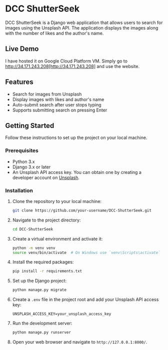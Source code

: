 # DCC ShutterSeek

DCC ShutterSeek is a Django web application that allows users to search for images using the Unsplash API. The application displays the images along with the number of likes and the author's name.

## Live Demo

I have hosted it on Google Cloud Platform VM. Simply go to http://34.171.243.208[http://34.171.243.208] and use the website.

## Features

- Search for images from Unsplash
- Display images with likes and author's name
- Auto-submit search after user stops typing
- Supports submitting search on pressing Enter

## Getting Started

Follow these instructions to set up the project on your local machine.

### Prerequisites

- Python 3.x
- Django 3.x or later
- An Unsplash API access key. You can obtain one by creating a developer account on [Unsplash](https://unsplash.com/developers).

### Installation

1. Clone the repository to your local machine:
    ```sh
    git clone https://github.com/your-username/DCC-ShutterSeek.git
    ```

2. Navigate to the project directory:
    ```sh
    cd DCC-ShutterSeek
    ```

3. Create a virtual environment and activate it:
    ```sh
    python -m venv venv
    source venv/bin/activate  # On Windows use `venv\Scripts\activate`
    ```

4. Install the required packages:
    ```sh
    pip install -r requirements.txt
    ```

5. Set up the Django project:
    ```sh
    python manage.py migrate
    ```

6. Create a `.env` file in the project root and add your Unsplash API access key:
    ```env
    UNSPLASH_ACCESS_KEY=your_unsplash_access_key
    ```

7. Run the development server:
    ```sh
    python manage.py runserver
    ```

8. Open your web browser and navigate to `http://127.0.0.1:8000/`.
